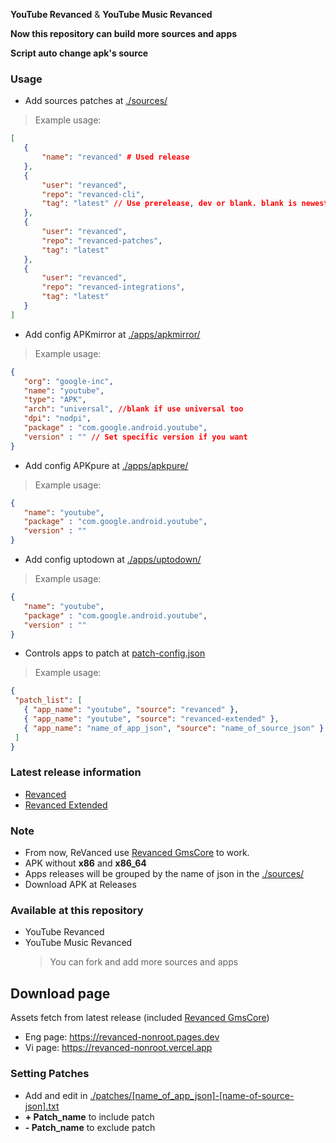 **YouTube Revanced** & **YouTube Music Revanced**

**Now this repository can build more sources and apps**

**Script auto change apk's source**

### Usage 

 - Add sources patches at [./sources/](./sources)
 > Example usage:
 ```json
 [
    {
        "name": "revanced" # Used release 
    },
    {
        "user": "revanced",
        "repo": "revanced-cli",
        "tag": "latest" // Use prerelease, dev or blank. blank is newest
    },
    {
        "user": "revanced",
        "repo": "revanced-patches",
        "tag": "latest" 
    },
    {
        "user": "revanced",
        "repo": "revanced-integrations",
        "tag": "latest"
    }
]
```
 - Add config APKmirror at [./apps/apkmirror/](./apps/apkmirror/)
 > Example usage:
 ```json
 {
    "org": "google-inc",
    "name": "youtube",
    "type": "APK", 
    "arch": "universal", //blank if use universal too
    "dpi": "nodpi",
    "package" : "com.google.android.youtube",
    "version" : "" // Set specific version if you want 
}
```
- Add config APKpure at [./apps/apkpure/](./apps/apkpure/)
 > Example usage:
 ```json
{
    "name": "youtube",
    "package" : "com.google.android.youtube",
    "version" : ""
}
```
- Add config uptodown at [./apps/uptodown/](./apps/uptodown/)
 > Example usage:
 ```json
{
    "name": "youtube",
    "package" : "com.google.android.youtube",
    "version" : ""
}
```
 - Controls apps to patch at [patch-config.json](patch-config.json)
 > Example usage:
 ```json
 {
  "patch_list": [
    { "app_name": "youtube", "source": "revanced" },
    { "app_name": "youtube", "source": "revanced-extended" },
    { "app_name": "name_of_app_json", "source": "name_of_source_json" }
  ]
}
```

### Latest release information
  - [Revanced](https://github.com/revanced/revanced-patches/releases/latest)
  - [Revanced Extended](https://github.com/inotia00/revanced-patches/releases/latest)

### Note
  - From now, ReVanced use [Revanced GmsCore](https://github.com/revanced/gmscore) to work.
  - APK without **x86** and **x86_64**
  - Apps releases will be grouped by the name of json in the [./sources/](./sources)
  - Download APK at Releases

### Available at this repository
 - YouTube Revanced
 - YouTube Music Revanced
   > You can fork and add more sources and apps

## Download page
Assets fetch from latest release (included [Revanced GmsCore](https://github.com/revanced/gmscore))
  - Eng page: https://revanced-nonroot.pages.dev
  - Vi page: https://revanced-nonroot.vercel.app

### Setting Patches
 - Add and edit in [./patches/[name_of_app_json]-[name-of-source-json].txt](./patches/)  
 - **+ Patch_name** to include patch
 - **- Patch_name** to exclude patch 
